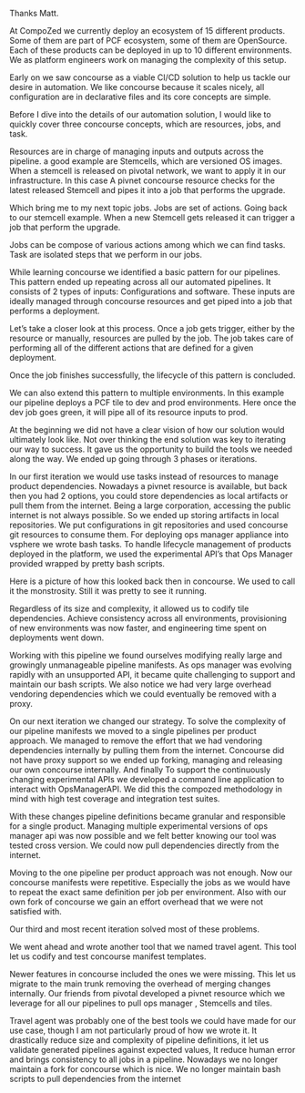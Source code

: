 Thanks Matt.

At CompoZed we currently deploy an ecosystem of 15 different products. Some of them are part of PCF ecosystem, some of them are OpenSource. Each of these products can be deployed in up to 10 different environments. We as platform engineers work on managing the complexity of this setup.

Early on we saw concourse as a viable CI/CD solution to help us tackle our desire in automation. 
We like concourse because it scales nicely, all configuration are in declarative files and its core concepts are simple.


Before I dive into the details of our automation solution, I would like to quickly cover three concourse concepts, which are resources, jobs, and task.

Resources are in charge of managing inputs and outputs across the pipeline. 
a good example are Stemcells, which are versioned OS images. When a stemcell is
released on pivotal network, we want to apply it in our infrastructure. In this case A pivnet concourse resource checks for  the latest released Stemcell and pipes it into a job that performs the upgrade.

Which bring me to my next topic jobs.
Jobs are set of actions. Going back to our stemcell example. When a new Stemcell gets released it can trigger a job that perform the upgrade.

Jobs can be compose of various actions among which we can find tasks. Task are isolated steps that we perform in our jobs.

While learning concourse we identified a basic pattern for our pipelines. This pattern ended up repeating across all our automated pipelines. It consists of 2 
types of inputs: Configurations and software. These inputs are ideally managed through concourse resources and get piped into a job that performs a deployment.

Let’s take a closer look at this process. Once a job gets trigger, either by the resource or manually, resources are pulled by the job. The job takes care of performing all of the different actions that are defined for a given deployment. 

Once the job finishes successfully, the lifecycle of this pattern is concluded.

We can also extend this pattern to multiple environments.
In this example our pipeline deploys a PCF tile to dev and prod environments. Here once the dev job goes green, it will pipe all of its resource inputs to prod.

At the beginning we did not have a clear vision of how our solution would ultimately look like. Not over thinking the end solution was key to iterating our way to success. It gave us the opportunity to build the tools we needed along the way.  We ended up going through 3 phases or iterations.

In our first iteration we would use tasks instead of resources to manage product dependencies. Nowadays a pivnet resource is available, but back then you had 2 options, you could  store dependencies as local artifacts or pull them from the internet.
Being a large corporation, accessing the public internet is not always possible. So we ended up storing artifacts in local repositories. 
We put configurations in git repositories and used concourse git resources to consume them.
For deploying ops manager appliance into vsphere we wrote bash tasks.
To handle lifecycle management of products deployed in the platform, we used the experimental API’s that Ops Manager provided wrapped by pretty bash scripts.

Here is a picture of how this looked back then in concourse. We used to call it the monstrosity. Still it was pretty to see it running.

Regardless of its size and complexity, it allowed us to codify tile dependencies. Achieve consistency across all environments, provisioning of new environments was now faster, and engineering time spent on deployments went down.

Working with this pipeline we found ourselves modifying really large and growingly unmanageable pipeline manifests.
As ops manager was evolving rapidly with an unsupported API, it became quite challenging to support and maintain our bash scripts.
We also notice we had very large overhead vendoring dependencies which we could eventually be removed with a proxy.

On our next iteration we changed our strategy.
To solve the complexity of our pipeline manifests we moved to a single pipelines per product approach.
We managed to remove the effort that we had vendoring dependencies internally by pulling them from the internet. Concourse did not have proxy support so we ended up forking, managing and releasing our own concourse internally.
And finally To support the continuously changing experimental APIs we developed a command line application to interact with OpsManagerAPI. We did this the compozed methodology in mind with high test coverage and integration test suites.

With these changes pipeline definitions became granular and responsible for a single product.
Managing multiple experimental versions of ops manager api was now possible and we felt better knowing our tool was tested cross version.
We could now pull dependencies directly from the internet.

Moving to the one pipeline per product approach was not enough. Now our concourse manifests were repetitive. Especially the jobs as we would have to repeat the exact same definition per job per environment.
Also with our own fork of concourse we gain an effort overhead that we were not satisfied with.

Our third and most recent iteration solved most of these problems.

We went ahead and wrote another tool that we named travel agent. This tool let us codify and test concourse manifest templates.

Newer features in concourse included the ones we were missing. This let us migrate to the main trunk removing the overhead of merging changes internally.
Our friends from pivotal developed a pivnet resource which we leverage for all our pipelines to pull ops manager , Stemcells and tiles.

Travel agent was probably one of the best tools we could have made for our use case, though I am not particularly proud of how we wrote it. It drastically reduce size and complexity of pipeline definitions, it let us validate generated pipelines against expected values, It reduce human error and brings consistency to all jobs in a pipeline.
Nowadays we no longer maintain a fork for concourse which is nice.
We no longer maintain bash scripts to pull dependencies from the internet




